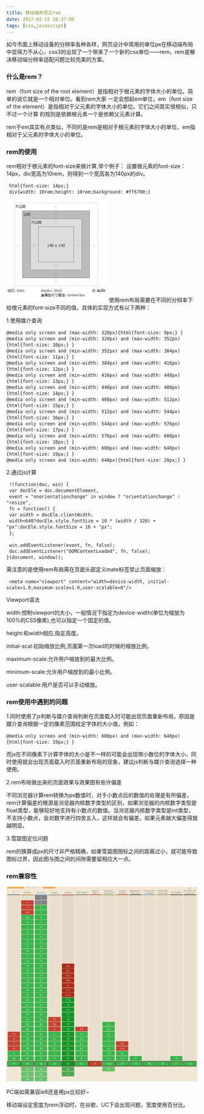 ```yaml
---
title: 移动端布局之rem
date: 2017-02-15 10:37:09
tags: [css,javascript]
---
```


如今市面上移动设备的分辨率各种各样，网页设计中常用的单位px在移动端布局中显得力不从心，css3的出现了一个带来了一个新的css单位——rem，rem是解决移动端分辨率适配问题比较完美的方案。
### 什么是rem？

rem（font size of the root element）是指相对于根元素的字体大小的单位。简单的说它就是一个相对单位。看到rem大家 一定会想起em单位，em（font size of the element）是指相对于父元素的字体大小的单位。它们之间其实很相似，只不过一个计算 的规则是依赖根元素一个是依赖父元素计算。

rem于em其实有点类似，不同的是rem是相对于根元素的字体大小的单位，em指相对于父元素的字体大小的单位。
<!--more-->
### rem的使用
rem相对于根元素<html>的font-size来做计算,举个例子：
设置根元素<html>的font-size：14px，div宽高为10rem，则得到一个宽高各为140px的div。
```
 html{font-size: 14px;}
 div{width: 10rem;height: 10rem;background: #ff6700;}
```
![avatars](rem/1.png)
使用rem布局需要在不同的分辩率下给根元素<html>的font-size不同的值，具体的实现方式有以下两种：

1.使用媒介查询
```
@media only screen and (max-width: 320px){html{font-size: 9px;} }
@media only screen and (min-width: 320px) and (max-width: 352px){html{font-size: 10px;} }
@media only screen and (min-width: 352px) and (max-width: 384px){html{font-size: 11px;} }
@media only screen and (min-width: 384px) and (max-width: 416px){html{font-size: 12px;} }
@media only screen and (min-width: 416px) and (max-width: 448px){html{font-size: 13px;} }
@media only screen and (min-width: 448px) and (max-width: 480px){html{font-size: 14px;} }
@media only screen and (min-width: 480px) and (max-width: 512px){html{font-size: 15px;} }
@media only screen and (min-width: 512px) and (max-width: 544px){html{font-size: 16px;} }
@media only screen and (min-width: 544px) and (max-width: 576px){html{font-size: 17px;} }
@media only screen and (min-width: 576px) and (max-width: 608px){html{font-size: 18px;} }
@media only screen and (min-width: 608px) and (max-width: 640px){html{font-size: 19px;} }
@media only screen and (min-width: 640px){html{font-size: 20px;} }
```
2.通过js计算
```
 !(function(doc, win) {
 var docEle = doc.documentElement,
 event = "onorientationchange" in window ? "orientationchange" : "resize",
 fn = function() {
 var width = docEle.clientWidth;
 width<640?docEle.style.fontSize = 10 * (width / 320) + "px":docEle.style.fontSize = 16 + "px";
 };
 
 win.addEventListener(event, fn, false);
 doc.addEventListener("DOMContentLoaded", fn, false);
}(document, window));
```
需注意的是使用rem布局需在页面头部定义mate标签禁止页面缩放：
```
 <meta name="viewport" content="width=device-width, initial-scale=1.0,maximum-scale=1.0,user-scalable=0"/>
```
Viewport语法

width:控制viewport的大小，一般情况下指定为device-width(单位为缩放为100%的CSS像素),也可以指定一个固定的值。

height:和width相应,指定高度。

initial-scal:初始缩放比例,页面第一次load的时候的缩放比例。

maximum-scale:允许用户缩放到的最大比例。

minimum-scale:允许用户缩放到的最小比例。

user-scalable:用户是否可以手动缩放。

### rem使用中遇到的问题

1.同时使用了js判断与媒介查询判断在页面载入时可能出现页面重新布局，原因是媒介查询根据一定的像素范围给定字体的大小值，例如：
```
@media only screen and (min-width: 608px) and (max-width: 640px){html{font-size: 19px;} }
```
而js在不同像素下计算字体的大小是不一样的可能会出现带小数位的字体大小，同时使用就会出现页面载入时页面重新布局的现象，建议js判断与媒介查询选择一种使用。

2.rem布局做出来的页面效果与效果图有些许偏差

不同浏览器计算rem转换为px数值时，对于小数点后的数值的处理是有所偏差，rem计算偏差的根源是浏览器内核数字类型的区别，如果浏览器的内核数字类型是float类型，能够较好地支持有小数点的数值。当浏览器内核数字类型是int类型，不支持小数点，会对数字进行四舍五入，这样就会有偏差。如果元素越大偏差得就越明显。

3.雪碧图定位问题

rem的换算成px的尺寸非严格精确，如果雪碧图图标之间的距离过小，就可能导致图标过界，因此图与图之间的间隙需要留相应大一点。

### rem兼容性

![avatars](rem/2.png)

PC端如需兼容ie8还是用px比较好~

移动端设定宽度为rem浮动时，在谷歌、UC下会出现问题，宽度使用百分比。